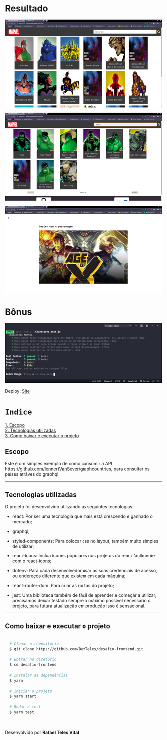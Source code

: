 <h1>Resultado</h1>

<p align="center">
   <img src="src/assets/foto.png" />
</p>
<p align="center">
   <img src="src/assets/foto1.png" />
</p>
<p align="center">
   <img src="src/assets/foto2.png" />
</p>

<h1>Bônus</h1>
<p align="center">
   <img src="src/assets/test.png" />
</p>

Deploy:
<a href="https://pais.netlify.app/">Site<a>

# `Indice`

<a href="#Escopo">1. Escopo</a> <br />
<a href="#Tecnologias-utilizadas">2. Tecnologias utilizadas</a> <br />
<a href="#Como-baixar-e-executar-o-projeto">3. Como baixar e executar o projeto</a>

## Escopo

Este é um simples exemplo de como consumir a API https://github.com/lennertVanSever/graphcountries, para consultar os países atráves do graphql.

---

## Tecnologias utilizadas

O projeto foi desenvolvido utilizando as seguintes tecnologias:

- react: Por ser uma tecnologia que mais está crescendo e ganhado o mercado;

- graphql;

- styled-components: Para colocar css no layout, também muito simples de utilizar;

- react-icons: Inclua ícones populares nos projetos do react facilmente com o react-icons;

- dotenv: Para cada desenvolvedor usar as suas credenciais de acesso, ou endereços diferente que existem em cada máquina;

- react-router-dom: Para criar as routas do projeto;

- jest: Uma biblioteca também de fácil de aprender e começar a utilizar, precisamos deixar testado sempre o máximo possível necessário o projeto, para futura atualização em produção isso é sensacional. 

---
## Como baixar e executar o projeto


```bash

  # Clonar o repositório
  $ git clone https://github.com/DevTeles/desafio-frontend.git

  # Entrar no diretório
  $ cd desafio-frontend

  # Instalar as dependências
  $ yarn  

  # Iniciar o projeto  
  $ yarn start

  # Rodar o test
  $ yarn test

```

<br /><br />
Desenvolvido por **Rafael Teles Vital**
